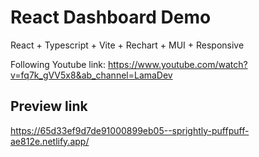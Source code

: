 # React Dashboard Demo
React + Typescript + Vite + Rechart + MUI + Responsive

Following Youtube link: https://www.youtube.com/watch?v=fq7k_gVV5x8&ab_channel=LamaDev

## Preview link
https://65d33ef9d7de91000899eb05--sprightly-puffpuff-ae812e.netlify.app/
